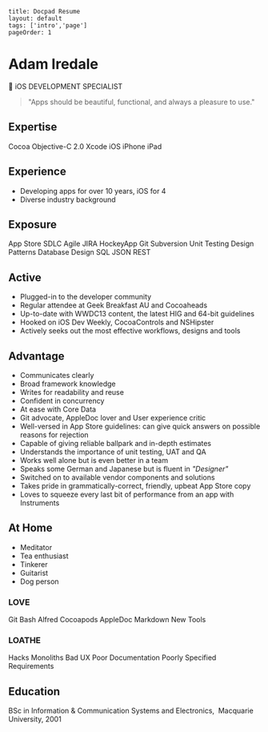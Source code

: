 ```
title: Docpad Resume
layout: default
tags: ['intro','page']
pageOrder: 1
```
<div class="jumbotron">
  <div class="container">
    <h1>Adam Iredale</h1>
    <p> iOS DEVELOPMENT SPECIALIST</p>
    <p></p>
  </div>
</div>

> "Apps should be beautiful, functional, and always a pleasure to use."  

## Expertise

<span class="label label-primary">Cocoa</span>
<span class="label label-primary">Objective-C 2.0</span>
<span class="label label-primary">Xcode</span>
<span class="label label-primary">iOS</span>
<span class="label label-primary">iPhone</span>
<span class="label label-primary">iPad</span>

## Experience

- Developing apps for over 10 years, iOS for 4
- Diverse industry background

## Exposure

<span class="label label-primary">App Store</span>
<span class="label label-primary">SDLC</span>
<span class="label label-primary">Agile</span>
<span class="label label-primary">JIRA</span>
<span class="label label-primary">HockeyApp</span>
<span class="label label-primary">Git</span>
<span class="label label-primary">Subversion</span>
<span class="label label-primary">Unit Testing</span>
<span class="label label-primary">Design Patterns</span>
<span class="label label-primary">Database Design</span>
<span class="label label-primary">SQL</span>
<span class="label label-primary">JSON</span>
<span class="label label-primary">REST</span>

## Active

- Plugged-in to the developer community
- Regular attendee at Geek Breakfast AU and Cocoaheads
- Up-to-date with WWDC13 content, the latest HIG and 64-bit guidelines
- Hooked on iOS Dev Weekly, CocoaControls and NSHipster
- Actively seeks out the most effective workflows, designs and tools

## Advantage

- Communicates clearly
- Broad framework knowledge
- Writes for readability and reuse
- Confident in concurrency
- At ease with Core Data
- Git advocate, AppleDoc lover and User experience critic
- Well-versed in App Store guidelines: can give quick answers on possible reasons for rejection
- Capable of giving reliable ballpark and in-depth estimates
- Understands the importance of unit testing, UAT and QA
- Works well alone but is even better in a team
- Speaks some German and Japanese but is fluent in *"Designer"*
- Switched on to available vendor components and solutions
- Takes pride in grammatically-correct, friendly, upbeat App Store copy
- Loves to squeeze every last bit of performance from an app with Instruments

<div class="row">
<div class="col-md-6">
<h2>At Home</h2>
<ul>
	<li>Meditator</li>
	<li>Tea enthusiast</li>
	<li>Tinkerer</li>
	<li>Guitarist</li>
	<li>Dog person</li>
</ul>
</div>

<div class="col-md-6">
<div class="row">
<h3><span class="glyphicon glyphicon-heart"></span> LOVE</h3>

<span class="label label-primary">Git</span>
<span class="label label-primary">Bash</span>
<span class="label label-primary">Alfred</span>
<span class="label label-primary">Cocoapods</span>
<span class="label label-primary">AppleDoc</span>
<span class="label label-primary">Markdown</span>
<span class="label label-primary">New Tools</span>
</div>
<div class="row">
<h3><span class="glyphicon glyphicon-remove"></span> LOATHE</h3>

<span class="label label-default">Hacks</span>
<span class="label label-default">Monoliths</span>
<span class="label label-default">Bad UX</span>
<span class="label label-default">Poor Documentation</span>
<span class="label label-default">Poorly Specified Requirements</span>
</div>
</div>
</div>

## Education
BSc in Information & Communication Systems and Electronics,  Macquarie University, 2001
